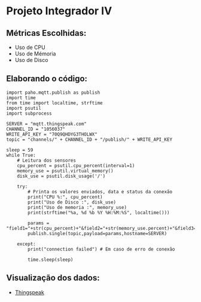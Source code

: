 # Projeto Integrador IV 

## Métricas Escolhidas: 
 * Uso  de CPU 	
 * Uso de Mémoria 	
 * Uso de Disco

## Elaborando o código:
~~~phython
import paho.mqtt.publish as publish
import time
from time import localtime, strftime
import psutil 
import subprocess 

SERVER = "mqtt.thingspeak.com"
CHANNEL_ID = "1056037"
WRITE_API_KEY = "70Q9QHDYG3THOLWX"
topic = "channels/" + CHANNEL_ID + "/publish/" + WRITE_API_KEY

sleep = 59
while True:
    # Leitura dos sensores
	cpu_percent = psutil.cpu_percent(interval=1)
	memory_use = psutil.virtual_memory()
	disk_use = psutil.disk_usage('/')
	
	try:
		# Printa os valores enviados, data e status da conexão
		print("CPU %:", cpu_percent)
		print("Uso de Disco :", disk_use)
		print("Uso de memoria :", memory_use)
		print(strftime("%a, %d %b %Y %H:%M:%S", localtime()))

		params = "field1="+str(cpu_percent)+"&field2="+str(memory_use.percent)+"&field3="+str(disk_use.percent)
		publish.single(topic,payload=params,hostname=SERVER)

	except:
		print("connection failed") # Em caso de erro de conexão

		time.sleep(sleep)
~~~
      
   ## Visualização dos dados:    
   * [Thingspeak](https://thingspeak.com/channels/1056037)
      
